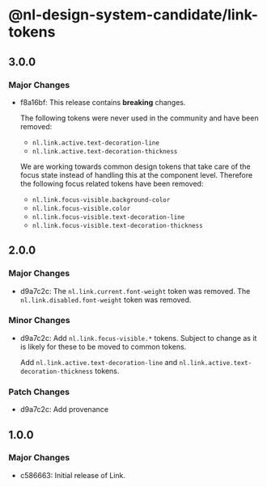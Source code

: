 # @nl-design-system-candidate/link-tokens

## 3.0.0

### Major Changes

- f8a16bf: This release contains **breaking** changes.

  The following tokens were never used in the community and have been removed:

  - `nl.link.active.text-decoration-line`
  - `nl.link.active.text-decoration-thickness`

  We are working towards common design tokens that take care of the focus state instead of handling this at the component level. Therefore the following focus related tokens have been removed:

  - `nl.link.focus-visible.background-color`
  - `nl.link.focus-visible.color`
  - `nl.link.focus-visible.text-decoration-line`
  - `nl.link.focus-visible.text-decoration-thickness`

## 2.0.0

### Major Changes

- d9a7c2c: The `nl.link.current.font-weight` token was removed.
  The `nl.link.disabled.font-weight` token was removed.

### Minor Changes

- d9a7c2c: Add `nl.link.focus-visible.*` tokens. Subject to change as it is likely for these to be moved to common tokens.

  Add `nl.link.active.text-decoration-line` and `nl.link.active.text-decoration-thickness` tokens.

### Patch Changes

- d9a7c2c: Add provenance

## 1.0.0

### Major Changes

- c586663: Initial release of Link.
